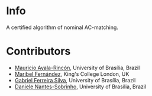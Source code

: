 # Info 
A certified algorithm of nominal AC-matching. 

# Contributors 
* [Mauricio Ayala-Rincón](https://www.mat.unb.br/ayala/), University of Brasília, Brazil
* [Maribel Fernández](https://www.kcl.ac.uk/people/maribel-fernandez), King's College London, UK 
* [Gabriel Ferreira Silva](https://gabriel951.github.io/), University of Brasília, Brazil
* [Daniele Nantes-Sobrinho](https://www.mat.unb.br/dnantes/), University of Brasília, Brazil 

